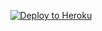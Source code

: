 <p align="center">
<a href="https://heroku.com/deploy?template=https://github.com/GojoDevloper/userbanall">
<img src="assets/deploytoheroku.svg" alt="Deploy to Heroku"></a>
</p>
